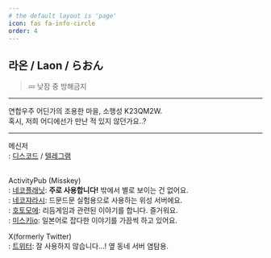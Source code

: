 ```yaml
---
# the default layout is 'page'
icon: fas fa-info-circle
order: 4
---
```


## **라온 / Laon / らおん**
> 💤 낮잠 중 방해금지

- - -

연합우주 어딘가의 조용한 마을, 소행성 K23QM2W.  
혹시, 저희 어디에선가 만난 적 있지 않던가요..?

- - -

메신저  
: [디스코드](https://discord.com/users/500864158187782144) / [텔레그램](https://t.me/laonmofu)   
​     
  
ActivityPub (Misskey)  
: [네코플래닛](https://nekoplanet.xyz/@mofu): **주로 사용합니다!** 밖에서 별로 보이는 건 없어요.  
: [네코쟈라시](https://satellite.nekoplanet.xyz): 드문드문 실험용으로 사용하는 위성 서버에요.    
: [호토모에](https://hoto.moe/@mofu): 리듬게임과 관련된 이야기를 합니다. 즐거워요.  
: [미스키io](https://misskey.io/@laonmofu): 일본어로 잡다한 이야기를 가끔씩 하고 있어요.  

X(formerly Twitter)  
: [트위터](https://twitter.com/laonmofu): 잘 사용하지 않습니다...! 옆 동네 서버 염탐용.  
​  


